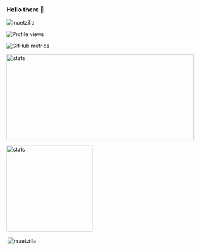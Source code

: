 ### Hello there 👋

<p align="left"> <img src="https://komarev.com/ghpvc/?username=muetzilla&label=Profile%20views&color=0e75b6&style=flat" alt="muetzilla" /> </p>

![Profile views](https://gpvc.arturio.dev/Muetzilla)

![GitHub metrics](https://metrics.lecoq.io/Muetzilla)

<!--
**Muetzilla/Muetzilla** is a ✨ _special_ ✨ repository because its `README.md` (this file) appears on your GitHub profile.

Here are some ideas to get you started:

- 🔭 I’m currently working on ...
- 🌱 I’m currently learning  ...
- 👯 I’m looking to collaborate on ...
- 🤔 I’m looking for help with ...
- 💬 Ask me about ...
- 📫 How to reach me: ...
- 😄 Pronouns: ...
- ⚡ Fun fact: ...
-->
<p>
  <img alt="stats" width="500em" height="230em" src="https://github-readme-streak-stats.herokuapp.com/?user=Muetzilla&theme=dracula"/
</p>  
<p>
  <img alt="stats" height="230em" src="https://github-readme-stats.vercel.app/api/top-langs/?username=Muetzilla&theme=dracula"/>
  </p>
  <p>&nbsp;<img align="center" src="https://github-readme-stats.vercel.app/api?username=muetzilla&show_icons=true&locale=en" alt="muetzilla" /></p>


<!--
  <p>&nbsp;<img align="center" src="https://github-readme-stats.vercel.app/api?username=muetzilla&show_icons=true&locale=en" alt="muetzilla" /></p>
  ![GitHub Activity Graph](https://activity-graph.herokuapp.com/graph?username=muetzilla)
-->


<!--stackedit_data:
eyJoaXN0b3J5IjpbMTM1MTE5MTA1MiwtMTU3Nzg3ODU2LC0xNT
c3ODc4NTYsLTE1Nzc4Nzg1Niw2MjYxMjg5MTYsLTE3NjIxNjU3
OTAsNjcwMTk1MTU2LC0yMDAzOTQ4NjM4LDYyNjEyODkxNiwtNj
ExMTc2NDI4LDQ0MDk0ODMyMiw2MjYxMjg5MTZdfQ==
.

-->

